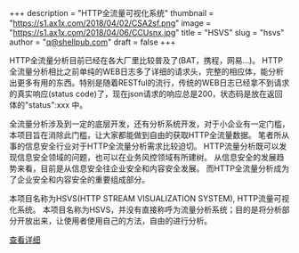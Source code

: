 +++
description = "HTTP全流量可视化系统"
thumbnail = "https://s1.ax1x.com/2018/04/02/CSA2sf.png"
image = "https://s1.ax1x.com/2018/04/06/CCUsnx.jpg"
title = "HSVS"
slug = "hsvs"
author = "q@shellpub.com"
draft = false
+++

HTTP全流量分析目前已经在各大厂里比较普及了(BAT，携程，网易…)。 HTTP全流量分析相比之前单纯的WEB日志多了详细的请求头，完整的相应体，能分析出更多有用的东西。特别是随着RESTful的流行，传统的WEB日志已经拿不到请求的真实响应(status code)了，现在json请求的响应总是200，状态码是放在返回体的"status":xxx 中。

全流量分析涉及到一定的底层开发，还有分析系统开发，对于小企业有一定门槛，本项目旨在消除此门槛，让大家都能做到自由的获取HTTP全流量数据。 笔者所从事的信息安全行业对于HTTP全流量分析需求比较迫切。 HTTP流量分析既可以发现信息安全领域的问题，也可以在业务风控领域有所建树。 从信息安全的发展趋势来看，目前是从信息安全往企业安全和内容安全发展。 而HTTP全流量分析成为了企业安全和内容安全的重要组成部分。

本项目名称为HSVS(HTTP STREAM VISUALIZATION SYSTEM), HTTP流量可视化系统。 本项目名称为HSVS，并没有直接称呼为流量分析系统；目的是将分析部分开放出来，让使用者使用自己的方法，自由的进行分析。

[查看详细](http://labs.shellpub.com/hsvs)